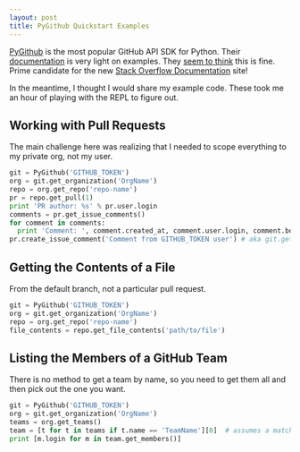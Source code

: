 ```yaml
---
layout: post
title: PyGithub Quickstart Examples
---
```


[PyGithub](https://github.com/PyGithub/PyGithub) is the most popular GitHub API
SDK for Python. Their [documentation](http://pygithub.readthedocs.io/en/stable/introduction.html)
is very light on examples. They [seem to think](https://github.com/PyGithub/PyGithub/issues/321)
this is fine. Prime candidate for the new
[Stack Overflow Documentation](http://stackoverflow.com/tour/documentation) site!

In the meantime, I thought I would share my example code. These took me an hour
of playing with the REPL to figure out.

## Working with Pull Requests

The main challenge here was realizing that I needed to scope everything to
my private org, not my user.

```python
git = PyGithub('GITHUB_TOKEN')
org = git.get_organization('OrgName')
repo = org.get_repo('repo-name')
pr = repo.get_pull(1)
print 'PR author: %s' % pr.user.login
comments = pr.get_issue_comments()
for comment in comments:
  print 'Comment: ', comment.created_at, comment.user.login, comment.body
pr.create_issue_comment('Comment from GITHUB_TOKEN user') # aka git.get_user()
```

## Getting the Contents of a File

From the default branch, not a particular pull request.

```python
git = PyGithub('GITHUB_TOKEN')
org = git.get_organization('OrgName')
repo = org.get_repo('repo-name')
file_contents = repo.get_file_contents('path/to/file')
```

## Listing the Members of a GitHub Team

There is no method to get a team by name, so you need to get them all and
then pick out the one you want.

```python
git = PyGithub('GITHUB_TOKEN')
org = git.get_organization('OrgName')
teams = org.get_teams()
team = [t for t in teams if t.name == 'TeamName'][0]  # assumes a match
print [m.login for m in team.get_members()]
```
